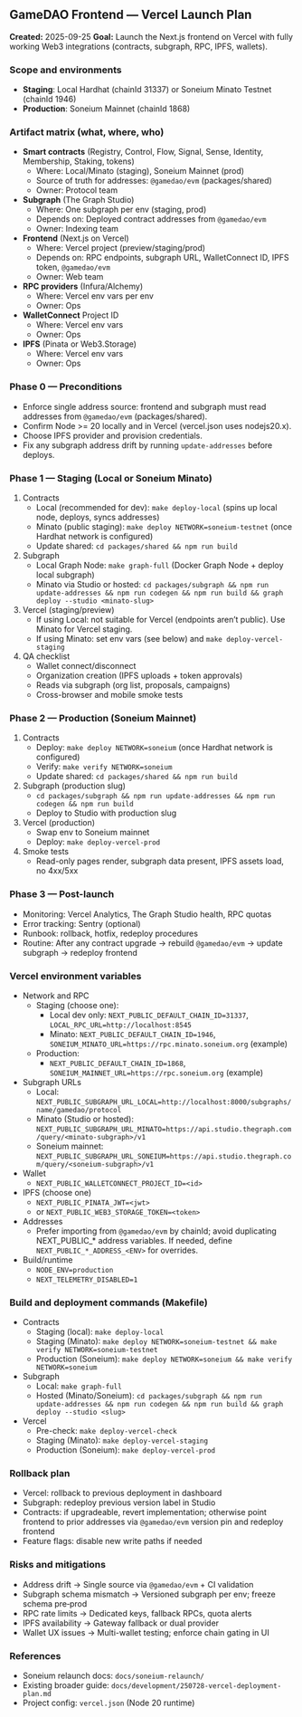 ## GameDAO Frontend — Vercel Launch Plan

**Created:** 2025-09-25
**Goal:** Launch the Next.js frontend on Vercel with fully working Web3 integrations (contracts, subgraph, RPC, IPFS, wallets).

### Scope and environments
- **Staging**: Local Hardhat (chainId 31337) or Soneium Minato Testnet (chainId 1946)
- **Production**: Soneium Mainnet (chainId 1868)

### Artifact matrix (what, where, who)
- **Smart contracts** (Registry, Control, Flow, Signal, Sense, Identity, Membership, Staking, tokens)
  - Where: Local/Minato (staging), Soneium Mainnet (prod)
  - Source of truth for addresses: `@gamedao/evm` (packages/shared)
  - Owner: Protocol team
- **Subgraph** (The Graph Studio)
  - Where: One subgraph per env (staging, prod)
  - Depends on: Deployed contract addresses from `@gamedao/evm`
  - Owner: Indexing team
- **Frontend** (Next.js on Vercel)
  - Where: Vercel project (preview/staging/prod)
  - Depends on: RPC endpoints, subgraph URL, WalletConnect ID, IPFS token, `@gamedao/evm`
  - Owner: Web team
- **RPC providers** (Infura/Alchemy)
  - Where: Vercel env vars per env
  - Owner: Ops
- **WalletConnect** Project ID
  - Where: Vercel env vars
  - Owner: Ops
- **IPFS** (Pinata or Web3.Storage)
  - Where: Vercel env vars
  - Owner: Ops

### Phase 0 — Preconditions
- Enforce single address source: frontend and subgraph must read addresses from `@gamedao/evm` (packages/shared).
- Confirm Node >= 20 locally and in Vercel (vercel.json uses nodejs20.x).
- Choose IPFS provider and provision credentials.
- Fix any subgraph address drift by running `update-addresses` before deploys.

### Phase 1 — Staging (Local or Soneium Minato)
1) Contracts
   - Local (recommended for dev): `make deploy-local` (spins up local node, deploys, syncs addresses)
   - Minato (public staging): `make deploy NETWORK=soneium-testnet` (once Hardhat network is configured)
   - Update shared: `cd packages/shared && npm run build`
2) Subgraph
   - Local Graph Node: `make graph-full` (Docker Graph Node + deploy local subgraph)
   - Minato via Studio or hosted: `cd packages/subgraph && npm run update-addresses && npm run codegen && npm run build && graph deploy --studio <minato-slug>`
3) Vercel (staging/preview)
   - If using Local: not suitable for Vercel (endpoints aren’t public). Use Minato for Vercel staging.
   - If using Minato: set env vars (see below) and `make deploy-vercel-staging`
4) QA checklist
   - Wallet connect/disconnect
   - Organization creation (IPFS uploads + token approvals)
   - Reads via subgraph (org list, proposals, campaigns)
   - Cross-browser and mobile smoke tests

### Phase 2 — Production (Soneium Mainnet)
1) Contracts
   - Deploy: `make deploy NETWORK=soneium` (once Hardhat network is configured)
   - Verify: `make verify NETWORK=soneium`
   - Update shared: `cd packages/shared && npm run build`
2) Subgraph (production slug)
   - `cd packages/subgraph && npm run update-addresses && npm run codegen && npm run build`
   - Deploy to Studio with production slug
3) Vercel (production)
   - Swap env to Soneium mainnet
   - Deploy: `make deploy-vercel-prod`
4) Smoke tests
   - Read-only pages render, subgraph data present, IPFS assets load, no 4xx/5xx

### Phase 3 — Post-launch
- Monitoring: Vercel Analytics, The Graph Studio health, RPC quotas
- Error tracking: Sentry (optional)
- Runbook: rollback, hotfix, redeploy procedures
- Routine: After any contract upgrade → rebuild `@gamedao/evm` → update subgraph → redeploy frontend

### Vercel environment variables
- Network and RPC
  - Staging (choose one):
    - Local dev only: `NEXT_PUBLIC_DEFAULT_CHAIN_ID=31337`, `LOCAL_RPC_URL=http://localhost:8545`
    - Minato: `NEXT_PUBLIC_DEFAULT_CHAIN_ID=1946`, `SONEIUM_MINATO_URL=https://rpc.minato.soneium.org` (example)
  - Production:
    - `NEXT_PUBLIC_DEFAULT_CHAIN_ID=1868`, `SONEIUM_MAINNET_URL=https://rpc.soneium.org` (example)
- Subgraph URLs
  - Local: `NEXT_PUBLIC_SUBGRAPH_URL_LOCAL=http://localhost:8000/subgraphs/name/gamedao/protocol`
  - Minato (Studio or hosted): `NEXT_PUBLIC_SUBGRAPH_URL_MINATO=https://api.studio.thegraph.com/query/<minato-subgraph>/v1`
  - Soneium mainnet: `NEXT_PUBLIC_SUBGRAPH_URL_SONEIUM=https://api.studio.thegraph.com/query/<soneium-subgraph>/v1`
- Wallet
  - `NEXT_PUBLIC_WALLETCONNECT_PROJECT_ID=<id>`
- IPFS (choose one)
  - `NEXT_PUBLIC_PINATA_JWT=<jwt>`
  - or `NEXT_PUBLIC_WEB3_STORAGE_TOKEN=<token>`
- Addresses
  - Prefer importing from `@gamedao/evm` by chainId; avoid duplicating NEXT_PUBLIC_* address variables. If needed, define `NEXT_PUBLIC_*_ADDRESS_<ENV>` for overrides.
- Build/runtime
  - `NODE_ENV=production`
  - `NEXT_TELEMETRY_DISABLED=1`

### Build and deployment commands (Makefile)
- Contracts
  - Staging (local): `make deploy-local`
  - Staging (Minato): `make deploy NETWORK=soneium-testnet && make verify NETWORK=soneium-testnet`
  - Production (Soneium): `make deploy NETWORK=soneium && make verify NETWORK=soneium`
- Subgraph
  - Local: `make graph-full`
  - Hosted (Minato/Soneium): `cd packages/subgraph && npm run update-addresses && npm run codegen && npm run build && graph deploy --studio <slug>`
- Vercel
  - Pre-check: `make deploy-vercel-check`
  - Staging (Minato): `make deploy-vercel-staging`
  - Production (Soneium): `make deploy-vercel-prod`

### Rollback plan
- Vercel: rollback to previous deployment in dashboard
- Subgraph: redeploy previous version label in Studio
- Contracts: if upgradeable, revert implementation; otherwise point frontend to prior addresses via `@gamedao/evm` version pin and redeploy frontend
- Feature flags: disable new write paths if needed

### Risks and mitigations
- Address drift → Single source via `@gamedao/evm` + CI validation
- Subgraph schema mismatch → Versioned subgraph per env; freeze schema pre‑prod
- RPC rate limits → Dedicated keys, fallback RPCs, quota alerts
- IPFS availability → Gateway fallback or dual provider
- Wallet UX issues → Multi-wallet testing; enforce chain gating in UI

### References
- Soneium relaunch docs: `docs/soneium-relaunch/`
- Existing broader guide: `docs/development/250728-vercel-deployment-plan.md`
- Project config: `vercel.json` (Node 20 runtime)


